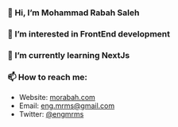 ### 👋 Hi, I’m Mohammad Rabah Saleh
### 👀 I’m interested in FrontEnd development
### 🌱 I’m currently learning NextJs

### 📫 How to reach me: 
- Website: [morabah.com](https://morabah.com/)
- Email: [eng.mrms@gmail.com](mailto:eng.mrms@gmail.com)
- Twitter: [@engmrms](https://twitter.com/engmrms)

<!---
- 💞️ I’m looking to collaborate on ...
engmrms/engmrms is a ✨ special ✨ repository because its `README.md` (this file) appears on your GitHub profile.
You can click the Preview link to take a look at your changes.
--->
